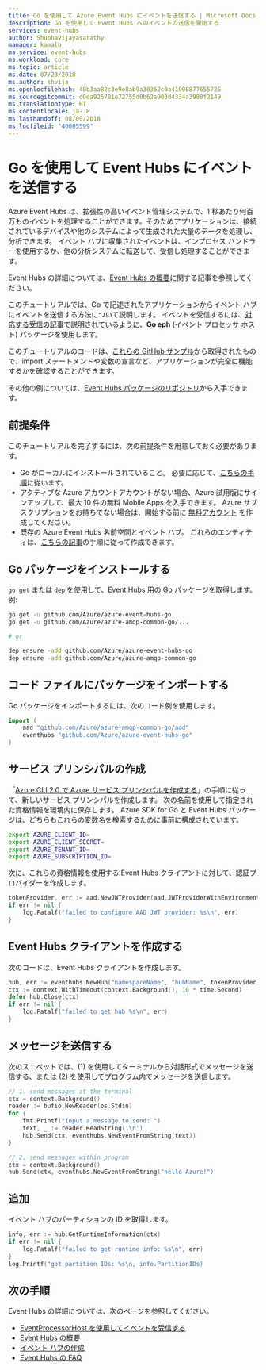 ```yaml
---
title: Go を使用して Azure Event Hubs にイベントを送信する | Microsoft Docs
description: Go を使用して Event Hubs へのイベントの送信を開始する
services: event-hubs
author: ShubhaVijayasarathy
manager: kamalb
ms.service: event-hubs
ms.workload: core
ms.topic: article
ms.date: 07/23/2018
ms.author: shvija
ms.openlocfilehash: 40b3aa82c3e9e8ab9a30362c0a41998877655725
ms.sourcegitcommit: d0ea925701e72755d0b62a903d4334a3980f2149
ms.translationtype: HT
ms.contentlocale: ja-JP
ms.lasthandoff: 08/09/2018
ms.locfileid: "40005599"
---
```

# <a name="send-events-to-event-hubs-using-go"></a>Go を使用して Event Hubs にイベントを送信する

Azure Event Hubs は、拡張性の高いイベント管理システムで、1 秒あたり何百万ものイベントを処理することができます。そのためアプリケーションは、接続されているデバイスや他のシステムによって生成された大量のデータを処理し、分析できます。 イベント ハブに収集されたイベントは、インプロセス ハンドラーを使用するか、他の分析システムに転送して、受信し処理することができます。

Event Hubs の詳細については、[Event Hubs の概要][Event Hubs overview]に関する記事を参照してください。

このチュートリアルでは、Go で記述されたアプリケーションからイベント ハブにイベントを送信する方法について説明します。 イベントを受信するには、[対応する受信の記事](event-hubs-go-get-started-receive-eph.md)で説明されているように、**Go eph** (イベント プロセッサ ホスト) パッケージを使用します。

このチュートリアルのコードは、[これらの GitHub サンプル](https://github.com/Azure-Samples/azure-sdk-for-go-samples/tree/master/eventhubs)から取得されたもので、import ステートメントや変数の宣言など、アプリケーションが完全に機能するかを確認することができます。

その他の例については、[Event Hubs パッケージのリポジトリ](https://github.com/Azure/azure-event-hubs-go/tree/master/_examples)から入手できます。

## <a name="prerequisites"></a>前提条件

このチュートリアルを完了するには、次の前提条件を用意しておく必要があります。

* Go がローカルにインストールされていること。 必要に応じて、[こちらの手順](https://golang.org/doc/install)に従います。
* アクティブな Azure アカウントアカウントがない場合、Azure 試用版にサインアップして、最大 10 件の無料 Mobile Apps を入手できます。 Azure サブスクリプションをお持ちでない場合は、開始する前に [無料アカウント][] を作成してください。
* 既存の Azure Event Hubs 名前空間とイベント ハブ。 これらのエンティティは、[こちらの記事](event-hubs-create.md)の手順に従って作成できます。

## <a name="install-go-package"></a>Go パッケージをインストールする

`go get` または `dep` を使用して、Event Hubs 用の Go パッケージを取得します。 例: 

```bash
go get -u github.com/Azure/azure-event-hubs-go
go get -u github.com/Azure/azure-amqp-common-go/...

# or

dep ensure -add github.com/Azure/azure-event-hubs-go
dep ensure -add github.com/Azure/azure-amqp-common-go
```

## <a name="import-packages-in-your-code-file"></a>コード ファイルにパッケージをインポートする

Go パッケージをインポートするには、次のコード例を使用します。

```go
import (
    aad "github.com/Azure/azure-amqp-common-go/aad"
    eventhubs "github.com/Azure/azure-event-hubs-go"
)
```

## <a name="create-service-principal"></a>サービス プリンシパルの作成

「[Azure CLI 2.0 で Azure サービス プリンシパルを作成する](/cli/azure/create-an-azure-service-principal-azure-cli)」の手順に従って、新しいサービス プリンシパルを作成します。 次の名前を使用して指定された資格情報を環境内に保存します。 Azure SDK for Go と Event Hubs パッケージは、どちらもこれらの変数名を検索するために事前に構成されています。

```bash
export AZURE_CLIENT_ID=
export AZURE_CLIENT_SECRET=
export AZURE_TENANT_ID=
export AZURE_SUBSCRIPTION_ID= 
```

次に、これらの資格情報を使用する Event Hubs クライアントに対して、認証プロバイダーを作成します。

```go
tokenProvider, err := aad.NewJWTProvider(aad.JWTProviderWithEnvironmentVars())
if err != nil {
    log.Fatalf("failed to configure AAD JWT provider: %s\n", err)
}
```

## <a name="create-event-hubs-client"></a>Event Hubs クライアントを作成する

次のコードは、Event Hubs クライアントを作成します。

```go
hub, err := eventhubs.NewHub("namespaceName", "hubName", tokenProvider)
ctx := context.WithTimeout(context.Background(), 10 * time.Second)
defer hub.Close(ctx)
if err != nil {
    log.Fatalf("failed to get hub %s\n", err)
}
```

## <a name="send-messages"></a>メッセージを送信する

次のスニペットでは、(1) を使用してターミナルから対話形式でメッセージを送信する、または (2) を使用してプログラム内でメッセージを送信します。

```go
// 1. send messages at the terminal
ctx = context.Background()
reader := bufio.NewReader(os.Stdin)
for {
    fmt.Printf("Input a message to send: ")
    text, _ := reader.ReadString('\n')
    hub.Send(ctx, eventhubs.NewEventFromString(text))
}

// 2. send messages within program
ctx = context.Background()
hub.Send(ctx, eventhubs.NewEventFromString("hello Azure!")
```

## <a name="extras"></a>追加

イベント ハブのパーティションの ID を取得します。

```go
info, err := hub.GetRuntimeInformation(ctx)
if err != nil {
    log.Fatalf("failed to get runtime info: %s\n", err)
}
log.Printf("got partition IDs: %s\n, info.PartitionIDs)
```

## <a name="next-steps"></a>次の手順

Event Hubs の詳細については、次のページを参照してください。

* [EventProcessorHost を使用してイベントを受信する](event-hubs-go-get-started-receive-eph.md)
* [Event Hubs の概要][Event Hubs overview]
* [イベント ハブの作成](event-hubs-create.md)
* [Event Hubs の FAQ](event-hubs-faq.md)

<!-- Links -->
[Event Hubs overview]: event-hubs-about.md
[無料アカウント]: https://azure.microsoft.com/free/?ref=microsoft.com&utm_source=microsoft.com&utm_medium=docs&utm_campaign=visualstudio
